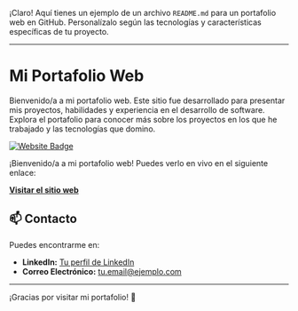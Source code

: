 ¡Claro! Aquí tienes un ejemplo de un archivo `README.md` para un portafolio web en GitHub. Personalízalo según las tecnologías y características específicas de tu proyecto.

---

# Mi Portafolio Web

Bienvenido/a a mi portafolio web. Este sitio fue desarrollado para presentar mis proyectos, habilidades y experiencia en el desarrollo de software. Explora el portafolio para conocer más sobre los proyectos en los que he trabajado y las tecnologías que domino.

[![Website Badge](https://img.shields.io/badge/Website-Visit-blue?style=for-the-badge)](https://cozy-mochi-1d8861.netlify.app/)

¡Bienvenido/a a mi portafolio web! Puedes verlo en vivo en el siguiente enlace:

**[Visitar el sitio web](https://cozy-mochi-1d8861.netlify.app/)**

## 📫 Contacto

Puedes encontrarme en:
- **LinkedIn:** [Tu perfil de LinkedIn](https://www.linkedin.com/in/tu-perfil)
- **Correo Electrónico:** [tu.email@ejemplo.com](mailto:tu.email@ejemplo.com)

---

¡Gracias por visitar mi portafolio! 🚀

